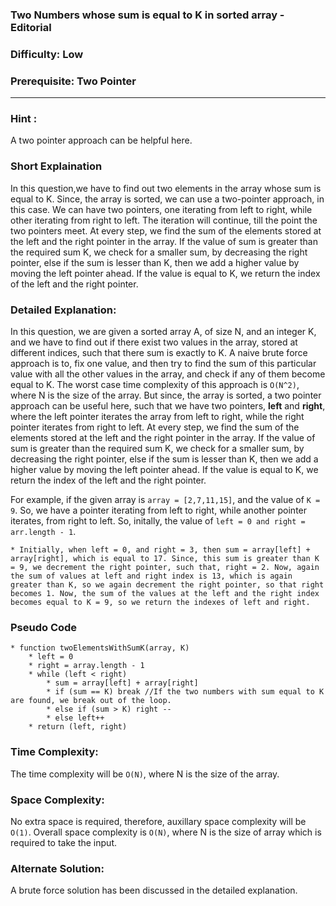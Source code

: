 ### **Two Numbers whose sum is equal to K in sorted array - Editorial**
### **Difficulty**: Low
### **Prerequisite: Two Pointer**
---

### **Hint** :
A two pointer approach can be helpful here.

### **Short Explaination**
In this question,we have to find out two elements in the array whose sum is equal to K. Since, the array is sorted, we can use a two-pointer approach, in this case. We can have two pointers, one iterating from left to right, while other iterating from right to left. The iteration will continue, till the point the two pointers meet. At every step, we find the sum of the elements stored at the left and the right pointer in the array. If the value of sum is greater than the required sum K, we check for a smaller sum, by decreasing the right pointer, else if the sum is lesser than K, then we add a higher value by moving the left pointer ahead. If the value is equal to K, we return the index of the left and the right pointer.

### **Detailed Explanation**:
In this question, we are given a sorted array A, of size N, and an integer K, and we have to find out if there exist two values in the array, stored at different indices, such that there sum is exactly to K. A naive brute force approach is to, fix one value, and then try to find the sum of this particular value with all the other values in the array, and check if any of them become equal to K. The worst case time complexity of this approach is `O(N^2)`, where N is the size of the array. 
But since, the array is sorted, a two pointer approach can be useful here, such that we have two pointers, __left__ and __right__, where the left pointer iterates the array from left to right, while the right pointer iterates from right to left. At every step, we find the sum of the elements stored at the left and the right pointer in the array. If the value of sum is greater than the required sum K, we check for a smaller sum, by decreasing the right pointer, else if the sum is lesser than K, then we add a higher value by moving the left pointer ahead. If the value is equal to K, we return the index of the left and the right pointer.

For example, if the given array is `array = [2,7,11,15]`, and the value of `K = 9`. So, we have a pointer iterating from left to right, while another pointer iterates, from right to left. So, initally, the value of `left = 0 and right = arr.length - 1`.
	
	* Initially, when left = 0, and right = 3, then sum = array[left] + array[right], which is equal to 17. Since, this sum is greater than K = 9, we decrement the right pointer, such that, right = 2. Now, again the sum of values at left and right index is 13, which is again greater than K, so we again decrement the right pointer, so that right becomes 1. Now, the sum of the values at the left and the right index becomes equal to K = 9, so we return the indexes of left and right. 

### **Pseudo Code**
	* function twoElementsWithSumK(array, K)
		* left = 0
		* right = array.length - 1
		* while (left < right)
			* sum = array[left] + array[right]
			* if (sum == K) break //If the two numbers with sum equal to K are found, we break out of the loop.
			* else if (sum > K) right --
			* else left++
		* return (left, right)

### **Time Complexity**:
The time complexity will be `O(N)`, where N is the size of the array.

### **Space Complexity**:
No extra space is required, therefore, auxillary space complexity will be `O(1)`.
Overall space complexity is `O(N)`, where N is the size of array which is required to take the input.

### **Alternate Solution**:
A brute force solution has been discussed in the detailed explanation.

